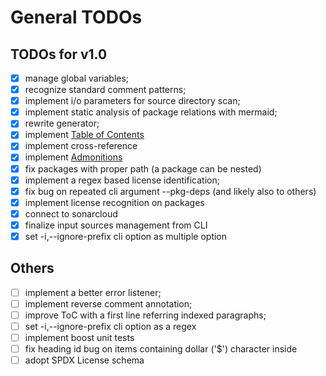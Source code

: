 # General TODOs

## TODOs for v1.0

- [x] manage global variables;
- [x] recognize standard comment patterns;
- [x] implement i/o parameters for source directory scan;
- [x] implement static analysis of package relations with mermaid;
- [x] rewrite generator;
- [x] implement [Table of Contents](https://www.markdownguide.org/hacks/#table-of-contents)
- [x] implement cross-reference
- [x] implement [Admonitions](https://www.markdownguide.org/hacks/#admonitions)
- [x] fix packages with proper path (a package can be nested)
- [x] implement a regex based license identification;
- [x] fix bug on repeated cli argument --pkg-deps (and likely also to others)
- [x] implement license recognition on packages
- [x] connect to sonarcloud
- [x] finalize input sources management from CLI
- [x] set -i,--ignore-prefix cli option as multiple option

## Others

- [ ] implement a better error listener;
- [ ] implement reverse comment annotation;
- [ ] improve ToC with a first line referring indexed paragraphs;
- [ ] set -i,--ignore-prefix cli option as a regex
- [ ] implement boost unit tests
- [ ] fix heading id bug on items containing dollar ('$') character inside
- [ ] adopt SPDX License schema

